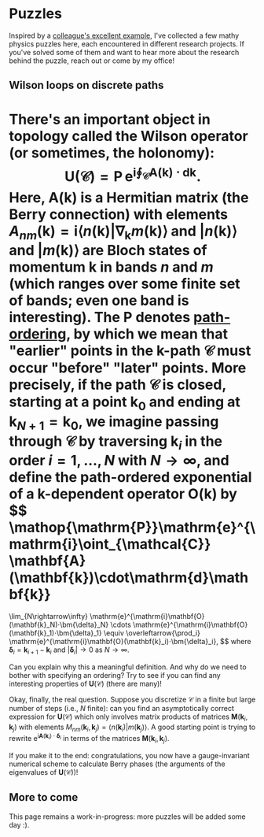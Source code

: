 # Puzzles

Inspired by a [colleague's excellent example](https://kaminer.technion.ac.il/3041-2/), I've collected a few mathy physics puzzles here, each encountered in different research projects. 
If you've solved some of them and want to hear more about the research behind the puzzle, reach out or come by my office!


## Wilson loops on discrete paths

There's an important object in topology called the Wilson operator (or sometimes, the holonomy):
$$
\bm{U}(\mathcal{C}) = \mathop{\mathrm{P}}\mathrm{e}^{\mathrm{i}\oint_{\mathcal{C}} \mathbf{A}(\mathbf{k})\cdot\mathrm{d}\mathbf{k}}.
$$
Here, $\mathbf{A}(\mathbf{k})$ is a Hermitian matrix (the Berry connection) with elements $A_{nm}(\mathbf{k}) = \mathrm{i}\langle n(\mathbf{k})|\nabla_{\mathbf{k}}m(\mathbf{k})\rangle$ and $|n(\mathbf{k})\rangle$ and $|m(\mathbf{k})\rangle$ are Bloch states of momentum $\mathbf{k}$ in bands $n$ and $m$ (which ranges over some finite set of bands; even one band is interesting).
The $\mathrm{P}$ denotes [path-ordering](https://en.wikipedia.org/wiki/Ordered_exponential), by which we mean that "earlier" points in the **k**-path $\mathcal{C}$ must occur "before" "later" points. More precisely, if the path $\mathcal{C}$ is closed, starting at a point $\mathbf{k}_0$ and ending at $\mathbf{k}_{N+1} = \mathbf{k}_0$, we imagine passing through $\mathcal{C}$ by traversing $\mathbf{k}_i$ in the order $i = 1, \ldots, N$ with $N \rightarrow \infty$, and define the path-ordered exponential of a **k**-dependent operator $\mathbf{O}(\mathbf{k})$ by
$$
\mathop{\mathrm{P}}\mathrm{e}^{\mathrm{i}\oint_{\mathcal{C}} \mathbf{A}(\mathbf{k})\cdot\mathrm{d}\mathbf{k}}
=
\lim_{N\rightarrow\infty}
\mathrm{e}^{\mathrm{i}\mathbf{O}(\mathbf{k}_N)⋅\bm{\delta}_N}
\cdots
\mathrm{e}^{\mathrm{i}\mathbf{O}(\mathbf{k}_1)⋅\bm{\delta}_1}
\equiv
\overleftarrow{\prod_i} \mathrm{e}^{\mathrm{i}\mathbf{O}(\mathbf{k}_i)⋅\bm{\delta}_i},
$$
where $\bm{\delta}_i = \mathbf{k}_{i+1} - \mathbf{k}_i$ and $|\bm{\delta}_i| \rightarrow 0$ as $N \rightarrow \infty$.

Can you explain why this a meaningful definition. And why do we need to bother with specifying an ordering? Try to see if you can find any interesting properties of $\bm{U}(\mathcal{C})$ (there are many)!

Okay, finally, the real question. Suppose you discretize $\mathcal{C}$ in a finite but large number of steps (i.e., $N$ finite): can you find an asymptotically correct expression for $\bm{U}(\mathcal{C})$ which only involves matrix products of matrices $\mathbf{M}(\mathbf{k}_i, \mathbf{k}_j)$ with elements $M_{nm}(\mathbf{k}_i, \mathbf{k}_j) = \langle n(\mathbf{k}_i) | m(\mathbf{k}_j)\rangle$. A good starting point is trying to rewrite $\mathrm{e}^{\mathrm{i}\mathbf{A}(\mathbf{k}_i)⋅\bm{\delta}_i}$ in terms of the matrices $\mathbf{M}(\mathbf{k}_i,\mathbf{k}_j)$.

If you make it to the end: congratulations, you now have a gauge-invariant numerical scheme to calculate Berry phases (the arguments of the eigenvalues of $\bm{U}(\mathcal{C})$)!


## More to come

This page remains a work-in-progress: more puzzles will be added some day :).
